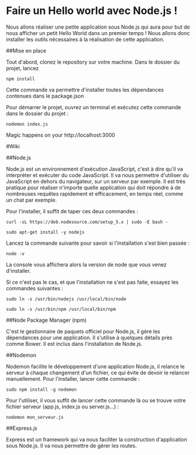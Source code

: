 #  Faire un Hello world avec Node.js !

Nous allons réaliser une petite application sous Node.js qui aura pour but de nous afficher un petit Hello World dans un premier temps ! Nous allons donc installer les outils nécessaires à la réalisation de cette application.

##Mise en place

Tout d'abord, clonez le repository sur votre machine. Dans le dossier du projet, lancez

```
npm install
```

Cette commande va permettre d'installer toutes les dépendances contenues dans le package.json

Pour démarrer le projet, ouvrez un terminal et exécutez cette commande dans le dossier du projet :

```
nodemon index.js
```

Magic happens on your http://localhost:3000

#Wiki

##Node.js

Node.js est un environnement d'exécution JavaScript, c'est à dire qu'il va interpréter et exécuter du code JavaScript. Il va nous permettre d'utiliser du JavaScript en dehors du navigateur, sur un serveur par exemple. Il est très pratique pour réaliser n'importe quelle application qui doit répondre à de nombreuses requêtes rapidement et efficacement, en temps réel, comme un chat par exemple. 

Pour l'installer, il suffit de taper ces deux commandes :

```
curl -sL https://deb.nodesource.com/setup_5.x | sudo -E bash -
```
```
sudo apt-get install -y nodejs
```
Lancez la commande suivante pour savoir si l'installation s'est bien passée :
```
node -v
```
La console vous affichera alors la version de node que vous venez d'installer. 

Si ce n'est pas le cas, et que l'installation ne s'est pas faite, essayez les commandes suivantes :
```
sudo ln -s /usr/bin/nodejs /usr/local/bin/node
```
```
sudo ln -s /usr/bin/npm /usr/local/bin/npm
```

##Node Package Manager (npm)

C'est le gestionnaire de paquets officiel pour Node.js, il gère les dépendances pour une application. Il s'utilise à quelques détails près comme Bower. Il est inclus dans l'installation de Node.js.


##Nodemon

Nodemon facilite le développement d'une application Node.js, il relance le serveur à chaque changement d'un fichier, ce qui évite de devoir le relancer manuellement. Pour l'installer, lancer cette commande :
```
sudo npm install -g nodemon
``` 
Pour l'utiliser, il vous suffit de lancer cette commande là ou se trouve votre fichier serveur (app.js, index.js ou server.js...) :
```
nodemon mon_serveur.js
``` 

##Express.js

Express est un framework qui va nous faciliter la construction d'application sous Node.js. Il va nous permettre de gérer les routes.